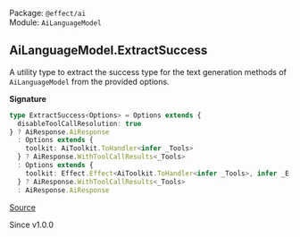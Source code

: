 Package: `@effect/ai`<br />
Module: `AiLanguageModel`<br />

## AiLanguageModel.ExtractSuccess

A utility type to extract the success type for the text generation methods
of `AiLanguageModel` from the provided options.

**Signature**

```ts
type ExtractSuccess<Options> = Options extends {
  disableToolCallResolution: true
} ? AiResponse.AiResponse
  : Options extends {
    toolkit: AiToolkit.ToHandler<infer _Tools>
  } ? AiResponse.WithToolCallResults<_Tools>
  : Options extends {
    toolkit: Effect.Effect<AiToolkit.ToHandler<infer _Tools>, infer _E, infer _R>
  } ? AiResponse.WithToolCallResults<_Tools>
  : AiResponse.AiResponse
```

[Source](https://github.com/Effect-TS/effect/tree/main/packages/ai/ai/src/AiLanguageModel.ts#L196)

Since v1.0.0